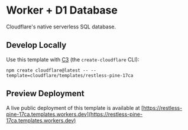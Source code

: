 # Worker + D1 Database

Cloudflare's native serverless SQL database.

## Develop Locally

Use this template with [C3](https://developers.cloudflare.com/pages/get-started/c3/) (the `create-cloudflare` CLI):

```
npm create cloudflare@latest -- --template=cloudflare/templates/restless-pine-17ca
```

## Preview Deployment

A live public deployment of this template is available at [https://restless-pine-17ca.templates.workers.dev](https://restless-pine-17ca.templates.workers.dev)

